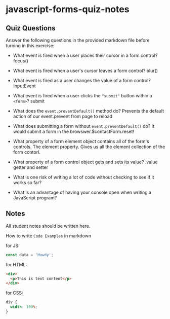 # javascript-forms-quiz-notes

## Quiz Questions

Answer the following questions in the provided markdown file before turning in this exercise:

- What event is fired when a user places their cursor in a form control?
  focus()
- What event is fired when a user's cursor leaves a form control?
  blur()
- What event is fired as a user changes the value of a form control?
  InputEvent
- What event is fired when a user clicks the `"submit"` button within a `<form>`?
  submit
- What does the `event.preventDefault()` method do?
  Prevents the default action of our event.prevent from page to reload
- What does submitting a form without `event.preventDefault()` do?
  It would submit a form in the browswer.$contactForm.reset!
- What property of a form element object contains all of the form's controls.
  The element property. Gives us all the element collection of the form contorl.
- What property of a form control object gets and sets its value?
  .value getter and setter
- What is one risk of writing a lot of code without checking to see if it works so far?

- What is an advantage of having your console open when writing a JavaScript program?

## Notes

All student notes should be written here.

How to write `Code Examples` in markdown

for JS:

```javascript
const data = 'Howdy';
```

for HTML:

```html
<div>
  <p>This is text content</p>
</div>
```

for CSS:

```css
div {
  width: 100%;
}
```

